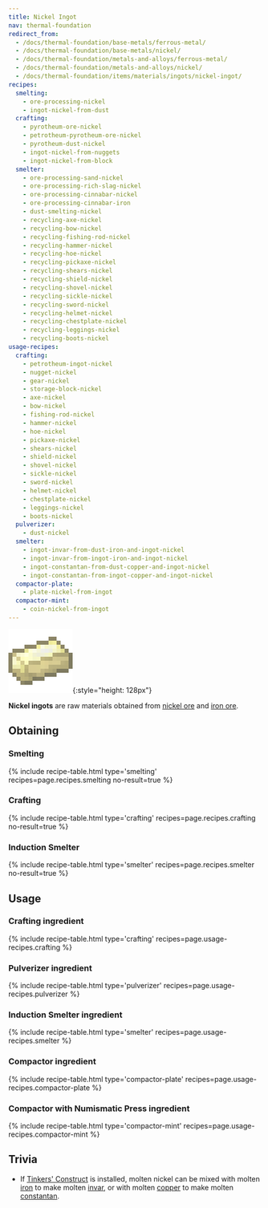 ```yaml
---
title: Nickel Ingot
nav: thermal-foundation
redirect_from:
  - /docs/thermal-foundation/base-metals/ferrous-metal/
  - /docs/thermal-foundation/base-metals/nickel/
  - /docs/thermal-foundation/metals-and-alloys/ferrous-metal/
  - /docs/thermal-foundation/metals-and-alloys/nickel/
  - /docs/thermal-foundation/items/materials/ingots/nickel-ingot/
recipes:
  smelting:
    - ore-processing-nickel
    - ingot-nickel-from-dust
  crafting:
    - pyrotheum-ore-nickel
    - petrotheum-pyrotheum-ore-nickel
    - pyrotheum-dust-nickel
    - ingot-nickel-from-nuggets
    - ingot-nickel-from-block
  smelter:
    - ore-processing-sand-nickel
    - ore-processing-rich-slag-nickel
    - ore-processing-cinnabar-nickel
    - ore-processing-cinnabar-iron
    - dust-smelting-nickel
    - recycling-axe-nickel
    - recycling-bow-nickel
    - recycling-fishing-rod-nickel
    - recycling-hammer-nickel
    - recycling-hoe-nickel
    - recycling-pickaxe-nickel
    - recycling-shears-nickel
    - recycling-shield-nickel
    - recycling-shovel-nickel
    - recycling-sickle-nickel
    - recycling-sword-nickel
    - recycling-helmet-nickel
    - recycling-chestplate-nickel
    - recycling-leggings-nickel
    - recycling-boots-nickel
usage-recipes:
  crafting:
    - petrotheum-ingot-nickel
    - nugget-nickel
    - gear-nickel
    - storage-block-nickel
    - axe-nickel
    - bow-nickel
    - fishing-rod-nickel
    - hammer-nickel
    - hoe-nickel
    - pickaxe-nickel
    - shears-nickel
    - shield-nickel
    - shovel-nickel
    - sickle-nickel
    - sword-nickel
    - helmet-nickel
    - chestplate-nickel
    - leggings-nickel
    - boots-nickel
  pulverizer:
    - dust-nickel
  smelter:
    - ingot-invar-from-dust-iron-and-ingot-nickel
    - ingot-invar-from-ingot-iron-and-ingot-nickel
    - ingot-constantan-from-dust-copper-and-ingot-nickel
    - ingot-constantan-from-ingot-copper-and-ingot-nickel
  compactor-plate:
    - plate-nickel-from-ingot
  compactor-mint:
    - coin-nickel-from-ingot
---
```


![Nickel ingot](/assets/images/thermal-foundation/ingot-nickel.png){:style="height: 128px"}


**Nickel ingots** are raw materials obtained from [nickel
ore](/docs/nickel-ore/) and [iron
ore](https://minecraft.gamepedia.com/Iron_Ore).


Obtaining
---------

### Smelting
{% include recipe-table.html type='smelting' recipes=page.recipes.smelting no-result=true %}

### Crafting
{% include recipe-table.html type='crafting' recipes=page.recipes.crafting no-result=true %}

### Induction Smelter
{% include recipe-table.html type='smelter' recipes=page.recipes.smelter no-result=true %}


Usage
-----

### Crafting ingredient
{% include recipe-table.html type='crafting' recipes=page.usage-recipes.crafting %}

### Pulverizer ingredient
{% include recipe-table.html type='pulverizer' recipes=page.usage-recipes.pulverizer %}

### Induction Smelter ingredient
{% include recipe-table.html type='smelter' recipes=page.usage-recipes.smelter %}

### Compactor ingredient
{% include recipe-table.html type='compactor-plate' recipes=page.usage-recipes.compactor-plate %}

### Compactor with Numismatic Press ingredient
{% include recipe-table.html type='compactor-mint' recipes=page.usage-recipes.compactor-mint %}


Trivia
------

* If [Tinkers'
  Construct](https://minecraft.curseforge.com/projects/tinkers-construct) is
  installed, molten nickel can be mixed with molten
  [iron](https://minecraft.gamepedia.com/Iron_Ingot) to make molten
  [invar](/docs/invar-ingot/), or with molten [copper](/docs/copper-ingot/) to
  make molten [constantan](/docs/constantan-ingot/).
